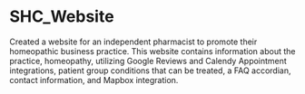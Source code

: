 # SHC_Website
Created a website for an independent pharmacist to promote their homeopathic business practice.
This website contains information about the practice, homeopathy, utilizing Google Reviews and Calendy Appointment integrations, patient group conditions that can be treated, a FAQ accordian, contact information, and Mapbox integration.